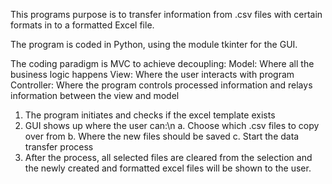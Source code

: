 This programs purpose is to transfer information from .csv files with certain formats in to a 
formatted Excel file.

The program is coded in Python, using the module tkinter for the GUI.

The coding paradigm is MVC to achieve decoupling:
Model: Where all the business logic happens
View: Where the user interacts with program
Controller: Where the program controls processed information and relays information between the view and model

1. The program initiates and checks if the excel template exists
2. GUI shows up where the user can:\n
  a. Choose which .csv files to copy over from
  b. Where the new files should be saved
  c. Start the data transfer process
3. After the process, all selected files are cleared from the selection and the newly created and formatted excel files will be shown to the user.

